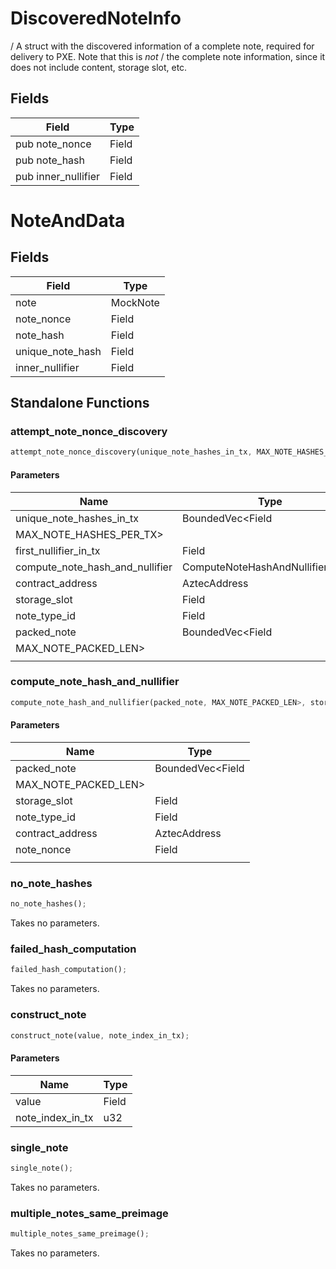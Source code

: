 # DiscoveredNoteInfo

/ A struct with the discovered information of a complete note, required for delivery to PXE. Note that this is *not* / the complete note information, since it does not include content, storage slot, etc.

## Fields
| Field | Type |
| --- | --- |
| pub note_nonce | Field |
| pub note_hash | Field |
| pub inner_nullifier | Field |

# NoteAndData

## Fields
| Field | Type |
| --- | --- |
| note | MockNote |
| note_nonce | Field |
| note_hash | Field |
| unique_note_hash | Field |
| inner_nullifier | Field |

## Standalone Functions

### attempt_note_nonce_discovery

```rust
attempt_note_nonce_discovery(unique_note_hashes_in_tx, MAX_NOTE_HASHES_PER_TX>, first_nullifier_in_tx, compute_note_hash_and_nullifier, contract_address, storage_slot, note_type_id, packed_note, MAX_NOTE_PACKED_LEN>, );
```

#### Parameters
| Name | Type |
| --- | --- |
| unique_note_hashes_in_tx | BoundedVec&lt;Field |
| MAX_NOTE_HASHES_PER_TX&gt; |  |
| first_nullifier_in_tx | Field |
| compute_note_hash_and_nullifier | ComputeNoteHashAndNullifier&lt;Env&gt; |
| contract_address | AztecAddress |
| storage_slot | Field |
| note_type_id | Field |
| packed_note | BoundedVec&lt;Field |
| MAX_NOTE_PACKED_LEN&gt; |  |
|  |  |

### compute_note_hash_and_nullifier

```rust
compute_note_hash_and_nullifier(packed_note, MAX_NOTE_PACKED_LEN>, storage_slot, note_type_id, contract_address, note_nonce, );
```

#### Parameters
| Name | Type |
| --- | --- |
| packed_note | BoundedVec&lt;Field |
| MAX_NOTE_PACKED_LEN&gt; |  |
| storage_slot | Field |
| note_type_id | Field |
| contract_address | AztecAddress |
| note_nonce | Field |
|  |  |

### no_note_hashes

```rust
no_note_hashes();
```

Takes no parameters.

### failed_hash_computation

```rust
failed_hash_computation();
```

Takes no parameters.

### construct_note

```rust
construct_note(value, note_index_in_tx);
```

#### Parameters
| Name | Type |
| --- | --- |
| value | Field |
| note_index_in_tx | u32 |

### single_note

```rust
single_note();
```

Takes no parameters.

### multiple_notes_same_preimage

```rust
multiple_notes_same_preimage();
```

Takes no parameters.

